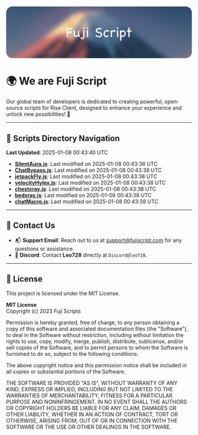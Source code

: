 ![Banner](.github/b.webp)

# 🌍 **We are Fuji Script**

Our global team of developers is dedicated to creating powerful, open-source scripts for Rise Client, designed to enhance your experience and unlock new possibilities! 🌟

---
<!-- SCRIPTS_NAVIGATION_START -->
## 📂 **Scripts Directory Navigation**

**Last Updated**: 2025-01-08 00:43:40 UTC

- **[SilentAura.js](scripts/SilentAura.js)**: Last modified on 2025-01-08 00:43:38 UTC
- **[ChatBypass.js](scripts/ChatBypass.js)**: Last modified on 2025-01-08 00:43:38 UTC
- **[jetpackFly.js](scripts/jetpackFly.js)**: Last modified on 2025-01-08 00:43:38 UTC
- **[velocityHylex.js](scripts/velocityHylex.js)**: Last modified on 2025-01-08 00:43:38 UTC
- **[chestxray.js](scripts/chestxray.js)**: Last modified on 2025-01-08 00:43:38 UTC
- **[bedxray.js](scripts/bedxray.js)**: Last modified on 2025-01-08 00:43:38 UTC
- **[chatMacro.js](scripts/chatMacro.js)**: Last modified on 2025-01-08 00:43:38 UTC

<!-- SCRIPTS_NAVIGATION_END -->

---

## 💬 **Contact Us**  
- 📬 **Support Email**: Reach out to us at [support@fujiscript.com](mailto:support@fujiscript.com) for any questions or assistance.  
- 💬 **Discord**: Contact **Leo728** directly at `Discord@leo728`.

---

## 📜 **License**

This project is licensed under the MIT License.  

**MIT License**  
Copyright (c) 2023 Fuji Scripts  

Permission is hereby granted, free of charge, to any person obtaining a copy of this software and associated documentation files (the "Software"), to deal in the Software without restriction, including without limitation the rights to use, copy, modify, merge, publish, distribute, sublicense, and/or sell copies of the Software, and to permit persons to whom the Software is furnished to do so, subject to the following conditions:  

The above copyright notice and this permission notice shall be included in all copies or substantial portions of the Software.  

THE SOFTWARE IS PROVIDED "AS IS", WITHOUT WARRANTY OF ANY KIND, EXPRESS OR IMPLIED, INCLUDING BUT NOT LIMITED TO THE WARRANTIES OF MERCHANTABILITY, FITNESS FOR A PARTICULAR PURPOSE AND NONINFRINGEMENT. IN NO EVENT SHALL THE AUTHORS OR COPYRIGHT HOLDERS BE LIABLE FOR ANY CLAIM, DAMAGES OR OTHER LIABILITY, WHETHER IN AN ACTION OF CONTRACT, TORT OR OTHERWISE, ARISING FROM, OUT OF OR IN CONNECTION WITH THE SOFTWARE OR THE USE OR OTHER DEALINGS IN THE SOFTWARE.  
